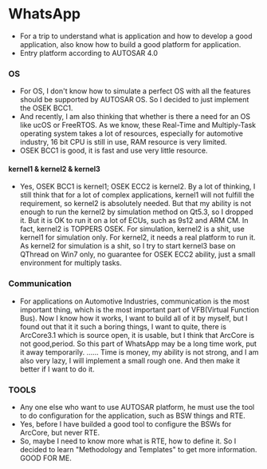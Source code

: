 # WhatsApp
* For a trip to understand what is application and how to develop a good application, 
also know how to build a good platform for application.
* Entry platform according to AUTOSAR 4.0

### OS
* For OS, I don't know how to simulate a perfect OS with all the features should be supported by AUTOSAR OS. 
So I decided to just implement the OSEK BCC1.
* And recently, I am also thinking that whether is there a need for an OS like ucOS or FreeRTOS. As we know,
these Real-Time and Multiply-Task operating system takes a lot of resources, especially for automotive industry,
16 bit CPU is still in use, RAM resource is very limited.
* OSEK BCC1 is good, it is fast and use very little resource.

#### kernel1 & kernel2 & kernel3
* Yes, OSEK BCC1 is kernel1; OSEK ECC2 is kernel2.
    By a lot of thinking, I still think that for a lot of complex applications, kernel1 will not fulfill
the requirement, so kernel2 is absolutely needed.
    But that my ability is not enough to run the kernel2 by simulation method on Qt5.3, so I dropped it. 
But it is OK to run it on a lot of ECUs, such as 9s12 and ARM CM.
    In fact, kernel2 is TOPPERS OSEK.
    For simulation, kernel2 is a shit, use kernel1 for simulation only. For kernel2, it needs a real platform 
to run it.
    As kernel2 for simulation is a shit, so I try to start kernel3 base on QThread on Win7 only, no 
guarantee for OSEK ECC2 ability, just a small environment for multiply tasks.

### Communication
* For applications on Automotive Industries, communication is the most important thing, which is the most 
important part of VFB(Virtual Function Bus).
    Now I know how it works, I want to build all of it by myself, but I found out that it it such a boring
things, I want to quite, there is ArcCore3.1 which is source open, it is usable, but I think that ArcCore
is not good,period.
    So this part of WhatsApp may be a long time work, put it away temporarily.
    ......
    Time is money, my ability is not strong, and I am also very lazy, I will implement a small rough one.
And then make it better if I want to do it.  
  
### TOOLS
* Any one else who want to use AUTOSAR platform, he must use the tool to do configuration for the application,
such as BSW things and RTE.
* Yes, before I have builded a good tool to configure the BSWs for ArcCore, but never RTE.
* So, maybe I need to know more what is RTE, how to define it. So I decided to learn "Methodology and Templates"
to get more information.
    GOOD FOR ME.




